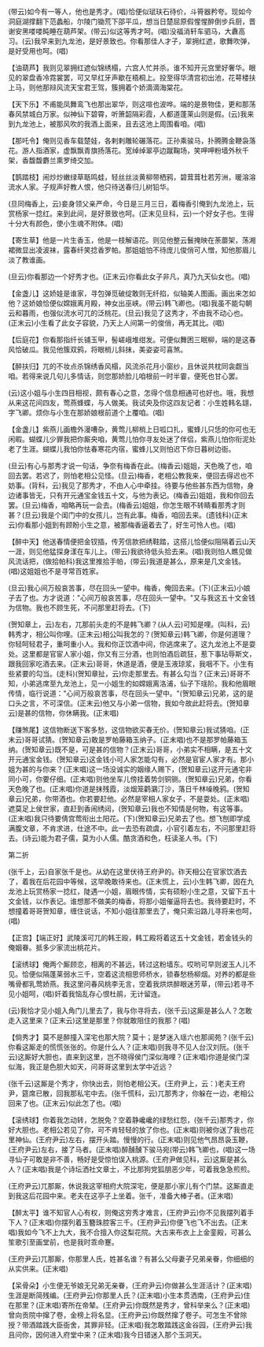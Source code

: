 <!-- { "loadSidebar": true } -->
(带云)如今有一等人，他也是秀才。(唱)恰便似珷玞石待价，斗筲器矜夸。现如今洞庭湖撑翻下范蠡船，尔陵门锄荒下邵平瓜，想当日楚屈原假惺惺醉倒步兵厨，晋谢安黑喽喽盹睡在葫芦架。(带云)似这等秀才呵。(唱)没福消轩车驷马，大纛高习。(云)我早来到九龙池，是好景致也。你看那佳人才子，翠拥红遮，歌舞吹弹，是好受用也呵。(唱)

【油葫芦】我则见翠拥红遮似锦绣榻，六宫人忙并杀。谁不知开元宫里好奢华。眼见的翠盘香冷霓裳罢，可又早红牙声歇在梧桐上。投至得华清宫初出池，花萼楼扶上马，则他那辩风流天宝君王驾，簇拥着个娇滴滴海棠花。

【天下乐】不甫能凤舞鸾飞也那出翠华，则这喧也波哗。端的是景物佳，更和那荡春风禁城白万家。似神仙下碧霄，听箫韶隔彩霞，人都道蓬莱山则是假。(云)我来到九龙池上，被那风吹的我酒上面来，且去这池上周围看咱。(唱)

【那吒令】俺则见香车载楚娃，各剌剌雕轮碾落花。正孙乘骏马，扑腾腾金鞭袅落花。游人指酒家，虚飘飘青旗扬落花。宽绰绰翠亭边蹴鞠场，笑呷呷粉墙外秋千架，香馥馥麝兰熏罗绮交加。

【鹊踏枝】闹炒炒嫩绿草聒鸣蛙，轻丝丝淡黄柳带栖鸦，碧茸茸杜若芳洲，暖溶溶流水人家。子规声好教人恨，他只待送春归儿树铅华。

(旦同梅香上，云)妾身领父亲严命，今日是三月三日，着梅香引俺到九龙池上，玩赏杨家一捻红。来到此间，是好景致也呵。(正末见旦科，云)一个好女子也。生得十分大有颜色，使小生魂不附体。(唱)

【寄生草】他是一片生香玉，他是一枝解语花。则见他整云鬟掩映在荼蘼架，荡湘裙微显出凌波袜，露春纤笑捻香罗帕。那姐姐怕不待庞儿俊俏可人憎，知他那眉儿淡了教谁画。

(旦云)你看那边一个好秀才也。(正末云)你看此女子非凡，真乃九天仙女也。(唱)

【金盏儿】这娇娃是谁家，寻包弹觅破绽敢则无纤掐，似轴美人图画。画出来怎如他？这娇娘恰便似嫦娥离月殿，神女出巫峡。(带云)韩飞卿也。(唱)我虽不能勾朝云和暮雨，也强似流水可兀的泛桃花。(旦云)我见了这秀才，不由我不动心也。(正末云)小生看了此女子容貌，乃天上人间第一的俊俏，再无其比。(唱)

【后庭花】你看那指纤长铺玉甲，髻嵯峨堆绀发。可便似舞困三眠柳，端的是这春风恰破瓜。我见他簇双鸦，将眼梢儿斜抹，美姿姿可喜煞。

【醉扶归】兀的不妆点杀锦绣香风榻，风流杀花月小窗纱，且休说共枕同衾觑当咱。若得来说几句儿多情话，则您那娇脸儿咱根前一时半霎，便死也甘心罢。

(云)这小姐与小生四目相视，颇有春心之意，怎得个信息相通可也好也。哦，我想从来这花间四友，莺燕蜂蝶，与人做美。我试央及你这四友记者：小生姓韩名翃，字飞卿。烦你与小生在那娇娘根前道个上覆咱。(唱)

【金盏儿】紫燕儿画檐外漫嘈杂，黄莺儿柳梢上日呱口扎，蜜蜂儿只恁的你可也无闲暇。蝴蝶儿少罪我把你厮央咱，黄莺儿怕你寻友处迷了伴侣，紫燕儿怕你衔泥处老了生涯。蝴蝶儿我怕你怯春寒花内宿，蜜蜂儿又则怕迟下你日暮树边衙。

(旦云)有心与那秀才说一句话，争奈有梅香在此。(梅香云)姐姐，天色晚了也，咱回去罢。若迟了，则怕老相公见怪。(旦云)梅香，老相公教我来，便回去得迟也不妨事。(背科，云)我见了那秀才，不由人心中牵挂。待要与他些甚东西为信物，身边诸事皆无，只有开元通宝金钱五十文，与他为表记。(梅香云)姐姐，我和你回去罢。(旦云)梅香，咱略再玩一会去。(梅香云)姐姐，你怎生眼不转睛看那秀才则甚？(旦云)我是个闺门中的女孩儿，岂有此事。梅香，咱回去来。(遗钱科)(正末云)你看那小姐到有顾盼小生之意，被那梅香逼着去了，好生可怜人也。(唱)

【醉中天】他送春情便把金钗插，传芳信款把绣鞋踏，这搭儿恰便似阻隔着云山天一涯，则见他猛探身漾在车儿上。(带云)我欲待低头拾去来。(唱)我则怕人瞧见做风流话把，(做拾帕科)我这里推拾手帕，(带云)我道是甚么，原来是几文金钱。(唱)这姐姐也不是寻常百姓家。

(旦云)我心间万般哀苦事，尽在回头一望中。梅香，俺回去来。(下)(正末云)小娘子去了也。方才说道："心间万般哀苦事，尽在回头一望中。"又与我这五十文金钱为信物。我也不顾生死，不问那里赶将去。(下)

(贺知章上，云)左右，兀那前头走的不是韩飞卿？(从人云)可知是哩。(叫科，云)韩秀才，相公叫你哩。(正末云)相公叫我怎的？(贺知章云)韩飞卿，你是何道理？你轻呵轻君子，重呵重小人。我和你正饮酒中间，你逃席来了。这九龙池上不是耍处。这里都是官宦人家小姐，你又有三分酒，也则怕酒后疏狂，惹下事玷辱斯文，跟我回家吃酒去来。(正末云)哥哥，休道是酒，便是玉液琼浆，我咽不下。小生有些紧要的勾当。(走科)(贺知章扯，云)你走那里去。有甚么勾当？(正末云)哥哥不知，小弟逃席至九龙池上，见一小姐生的如嫦娥离洛浦，仙子下瑶阶。我和他眉眼传情，临行说道："心间万般哀苦事，尽在回头一望中。"(贺知章云)兄弟，这的是口头之言，不可深信。(正末云)他又与小弟一信物，我如今故此赶将去。(贺知章云)是甚的信物，你休瞒我。(正末唱)

【赚煞尾】这信物断送下客多愁，这信物欲买春无价。(贺知章云)我试猜咱。(正末云)哥哥试猜。(贺知章云)敢是罗帕藤箱玉纳子。(正末唱)也不是那罗帕藤箱玉纳。(贺知章云)既不是，可是甚的信物？(正末云)哥哥，小弟实不相瞒，是五十文开元通宝金钱。(贺知章云)这金钱小可人家怎能勾有，必然是官宦人家才有。那小姐为甚的与你来？(正末唱)这一场没诚实的姻缘人赐下，(贺知章云)这开元通宅非同小可，你要仔细。(正末唱)则他坐车儿傍挂着势剑铜铡。(贺知章云)兄弟，你看天色晚了也。(正末唱)你道是抹残霞，淡烟笼鹳鸂汀沙，落日千林噪晚鸦。(贺知章云)兄弟，你带酒也。你若要赶他。必然是宰相人家女子，不是耍处。(正末唱)遮莫足上侯世家，直赶到香闹绣闼，(贺知章云)我也不知情是何物，有这等事。(正末唱)我只待要倩宫莺衔出土阳花。(下)(贺知章云)兄弟去了也。想飞刨即学成满腹文章，不肯求进，仕途不中。此一去恐有疏虞，小官引着左右，不问那里赶将去。(诗云)能为君子儒，莫为小人儒。酷贪酒和色，枉读圣人书。(下)

第二折

(张千上，云)自家张千是也。从幼在这里伏待王府尹的。砟天相公在官家饮酒去了，着我在后花园中等候，这早晚敢待来也。(正末慌上，云)小生韩飞卿，因在九龙池上玩赏杨家一捻红，陡遇一小姐，眉眼传情，实有硕盼小生之意，又留下五十文金钱，以作表记。谁想那不做美的梅香，将那小姐催逼将去也。我待要赶时，不想撞着哥哥贺知章，缠住说话，不知小姐往那里去了，俺只索沿路儿寻将来也呵，(唱)

【正宫】【端正好】武陵溪可兀的韩王殴，韩工殿将着这五十文金钱，若金钱头的俺姻眷。抵多少家流出桃花片。

【滚绣球】俺两个厮顾恋，相离的不甚远，转过这粉墙东。哎哟可早则波玉人儿不见。恰便似隔蓬莱弱水三千，空着这流相思师桥水，锁春愁杨柳烟。对养的都是些嘴骨都乳莺娇燕。我这里问春风桃李无言，空着我烘烘醉眼迷芳草，(带云)若寻不见小姐呵，(唱)奸着我恼乱存心恨杜鹃，无计留连。

(云)我恰才见小姐入角门儿里去了，我与你寻将去，(张千云)这厮是甚么人？怎敢走入这里来？(正末云)这里是那里？你就敢阻住的我那？(唱)

【倘秀才】莫不是醉撞入深宅也那大院？莫十；是梦迷入瑶六也那阆苑？(张千云)你看这厮走的慌慌张张的。你是什么人？(正末唱)则我寻不见人台汉刘阮。(张千云)这厮好大胆也，直来到这里，岂不晓得侯门深似海哩？(正末唱)你道是侯门深似海，我正是色胆大如天，问哥哥这里到太学中近远？

(张千云)这厮是个秀才，你快出去，则怕老相公天。(王府尹上，云：)老夫王府尹，筵席已散，回我那私宅中去。(张千慌科，云)兀那秀才，你躲在一边，老相公回来了也。(正末云)似此怎了也。(唱)

【滚绣球】你着我怎动转，怎脱免？空着静巉巉的绿愁红怨，(张千云)那秀才，你好大胆也。老相公若见了你，可不肯轻轻的放了你也。(正末唱)则被你送了我也花里神仙。(王府尹云)左右，摆开头踏。慢慢的行。(正末唱)则见他气昂昂袅玉鞭，(王府尹云)左右，接了马者。(正末唱)醉醺醺下骏马宛(带云)韩飞卿也，(唱)这一场寻仙子可敢是非不善，畅好是受惊怕误入桃源。(王府尹做见科，云)这厮是甚么人？(正末唱)我是个诗坛洒社文章士，不比那狗党狐朋恶少年，可着我急急煎煎。

(王府尹云)兀那厮，休说我这宰相府大院深宅，便是那小家儿有个门禁。这厮直走到我这后花园中来。老夫在这亭子上坐着。张千，准备大棒子者。(正末唱)

【醉太平】谁不知官人心有权，则俺这穷秀才难言，(王府尹云)你不见我摆列着手下人？(正末唱)你摆列着玉簪珠腔客三千。(王府尹云)你便飞也飞不出去。(正末唱)我如今飞不上九大，我不合擅入你这梨花院。大古来布衣上上金銮殿，可甚么笙歌引至画堂前，也是我时乖命蹇。

(王府尹云)兀那厮，你那里人氏，姓甚名谁？有甚么父母妻子兄弟亲眷，你细细的从实供来。(正末唱)

【呆骨朵】小生便无爷娘无兄弟无亲眷，(王府尹云)你做甚么生涯活计？(正末唱)生涯是断简残编。(王府尹云)你那里人氏？(正末唱)小生本贯洒南，(王府尹云)住在那里？(正末唱)寄所在帝辇。(王府尹云)你既然是秀才，曾科举来么？(正末唱)曾向贡院中撺了卷，金榜上将名显。(王府尹云)你既然撺了卷子。可怎生不曾除授？带酒踏践大臣衙舍，其罪非轻。(正末唱)我怎敢踏践这金谷园，(王府尹云)我且问你，因何进入府堂中来？(正末唱)我今日错迷入那个玉洞天。


